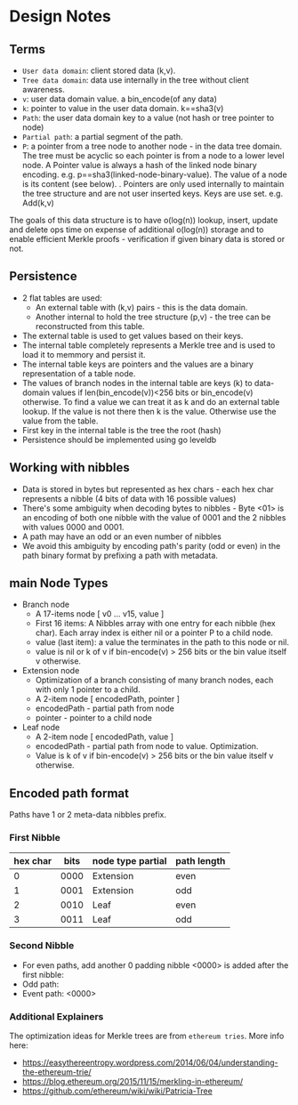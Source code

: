 # Design Notes

## Terms

- `User data domain`: client stored data (k,v).
- `Tree data domain`: data use internally in the tree without client awareness.
- `v`: user data domain value. a bin_encode(of any data)
- `k`: pointer to value in the user data domain. k==sha3(v)
- `Path`: the user data domain key to a value (not hash or tree pointer to node)
- `Partial path`: a partial segment of the path.
- `P`: a pointer from a tree node to another node - in the data tree domain. The tree must be acyclic so each pointer is from a node to a lower level node.
A Pointer value is always a hash of the linked node binary encoding. e.g. p==sha3(linked-node-binary-value). The value of a node is its content (see below).
. Pointers are only used internally to maintain the tree structure and are not user inserted keys. Keys are use set. e.g. Add(k,v)

The goals of this data structure is to have o(log(n)) lookup, insert, update and delete ops time on expense of additional o(log(n)) storage and to enable efficient Merkle proofs - verification if given binary data is stored or not.

## Persistence
- 2 flat tables are used: 
    - An external table with (k,v) pairs - this is the data domain. 
    - Another internal to hold the tree structure (p,v) - the tree can be reconstructed from this table.
- The external table is used to get values based on their keys.
- The internal table completely represents a Merkle tree and is used to load it to memmory and persist it.
- The internal table keys are pointers and the values are a binary representation of a table node.
- The values of branch nodes in the internal table are keys (k) to data-domain values if len(bin_encode(v))<256 bits or bin_encode(v) otherwise. 
To find a value we can treat it as k and do an external table lookup. If the value is not there then k is the value. Otherwise use the value from the table.
- First key in the internal table is the tree the root (hash)
- Persistence should be implemented using go leveldb

## Working with nibbles
- Data is stored in bytes but represented as hex chars - each hex char represents a nibble (4 bits of data with 16 possible values)
- There's some ambiguity when decoding bytes to nibbles - Byte <01> is an encoding of both one nibble with the value of 0001 and the 2 nibbles with values 0000 and 0001.
- A path may have an odd or an even number of nibbles
- We avoid this ambiguity by encoding path's parity (odd or even) in the path binary format by prefixing a path with metadata.

## main Node Types
- Branch node
    - A 17-items node [ v0 ... v15, value ]
    - First 16 items: A Nibbles array with one entry for each nibble (hex char). Each array index is either nil or a pointer P to a child node.
    - value (last item): a value the terminates in the path to this node or nil.
    - value is nil or k of v if bin-encode(v) > 256 bits or the bin value itself v otherwise.
- Extension node
    - Optimization of a branch consisting of many branch nodes, each with only 1 pointer to a child.
    - A 2-item node [ encodedPath, pointer ]
    - encodedPath - partial path from node
    - pointer - pointer to a child node
- Leaf node
    - A 2-item node [ encodedPath, value ]
    - encodedPath - partial path from node to value. Optimization.
    - Value is k of v if bin-encode(v) > 256 bits or the bin value itself v otherwise.

## Encoded path format
Paths have 1 or 2 meta-data nibbles prefix.

### First Nibble

| hex char |  bits   |    node type partial    |  path length |
|------|-------------|-------------------------|--------------|
|  0   |     0000    |       Extension         |    even      |   
|  1   |     0001    |       Extension         |     odd      |    
|  2   |     0010    |          Leaf           |    even      |  
|  3   |     0011    |          Leaf           |     odd      |
  
### Second Nibble
- For even paths, add another 0 padding nibble <0000> is added after the first nibble:
- Odd path: <meta-data-nible><path-data-nibbles>
- Event path: <meta-data-nible><0000><path-data-nibbles>

### Additional Explainers

The optimization ideas for Merkle trees are from `ethereum tries`. More info here:

- https://easythereentropy.wordpress.com/2014/06/04/understanding-the-ethereum-trie/
- https://blog.ethereum.org/2015/11/15/merkling-in-ethereum/
- https://github.com/ethereum/wiki/wiki/Patricia-Tree











